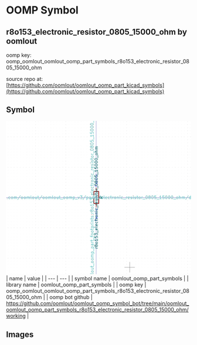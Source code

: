# OOMP Symbol  
## r8o153_electronic_resistor_0805_15000_ohm  by oomlout  
  
oomp key: oomp_oomlout_oomlout_oomp_part_symbols_r8o153_electronic_resistor_0805_15000_ohm  
  
source repo at: [https://github.com/oomlout/oomlout_oomp_part_kicad_symbols](https://github.com/oomlout/oomlout_oomp_part_kicad_symbols)  
## Symbol  
  
[![working.png](working_600.png)](working.png)  
| name | value | 
| --- | --- | 
| symbol name | oomlout_oomp_part_symbols | 
| library name | oomlout_oomp_part_symbols | 
| oomp key | oomp_oomlout_oomlout_oomp_part_symbols_r8o153_electronic_resistor_0805_15000_ohm | 
| oomp bot github | https://github.com/oomlout/oomlout_oomp_symbol_bot/tree/main/oomlout_oomlout_oomp_part_symbols_r8o153_electronic_resistor_0805_15000_ohm/working | 
## Images  
